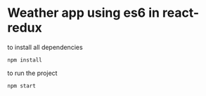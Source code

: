 # Weather app using es6 in react-redux

to install all dependencies

`npm install` 

to run the project

`npm start`